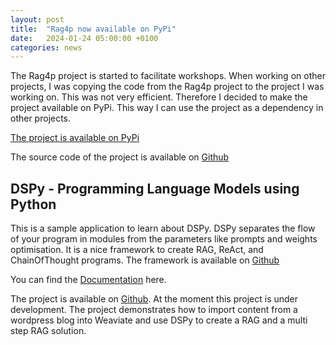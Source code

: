 ```yaml
---
layout: post
title:  "Rag4p now available on PyPi"
date:   2024-01-24 05:00:00 +0100
categories: news
---
```

The Rag4p project is started to facilitate workshops. When working on other projects, I was copying the code from the 
Rag4p project to the project I was working on. This was not very efficient. Therefore I decided to make the project 
available on PyPi. This way I can use the project as a dependency in other projects.

[The project is available on PyPi](https://pypi.org/project/rag4p/)

The source code of the project is available on [Github](https://github.com/RAG4J/rag4p)

## DSPy - Programming Language Models using Python
This is a sample application to learn about DSPy. DSPy separates the flow of your program in modules from the 
parameters like prompts and weights optimisation. It is a nice framework to create RAG, ReAct, and ChainOfThought
programs. The framework is available on [Github](https://github.com/stanfordnlp/dspy)

You can find the [Documentation](https://dspy-docs.vercel.app) here.

The project is available on [Github](https://github.com/jettro/dspy-wordpress). At the moment this project is under
development. The project demonstrates how to import content from a wordpress blog into Weaviate and use DSPy to 
create a RAG and a multi step RAG solution.